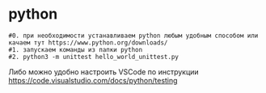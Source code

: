 # python

```shell
#0. при необходимости устанавливаем python любым удобным способом или качаем тут https://www.python.org/downloads/
#1. запускаем команды из папки python
#2. python3 -m unittest hello_world_unittest.py
```
Либо можно удобно настроить VSCode по инструкции https://code.visualstudio.com/docs/python/testing